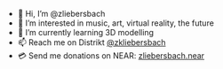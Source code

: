 - 👋 Hi, I’m @zliebersbach
- 👀 I’m interested in music, art, virtual reality, the future
- 🌱 I’m currently learning 3D modelling
- 📫 Reach me on Distrikt [@zkliebersbach](https://az5sd-cqaaa-aaaae-aaarq-cai.ic0.app/u/zkliebersbach)
- 💳 Send me donations on NEAR: [zliebersbach.near](https://explorer.near.org/accounts/zliebersbach.near)

<!---
zliebersbach/zliebersbach is a ✨ special ✨ repository because its `README.md` (this file) appears on your GitHub profile.
You can click the Preview link to take a look at your changes.
--->
